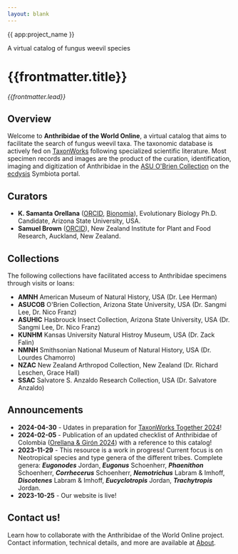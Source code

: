 ```yaml
---
layout: blank
---
```


<div class="flex flex-col justify-center items-center w-full h-full bg-black bg-opacity-25 text-white gap-4 px-4 box-border bg-hyp">
    <span class="text-4xl font-medium">{{ app:project_name }}</span>
    <p class="text-lg sm:text-xl">A virtual catalog of fungus weevil species</p>
    <div class="mx-auto flex flex-col items-center mt-6 sm:mt-10 w-full ">
      <autocomplete-otu class="w-full sm:w-96 text-base-content ml-2 sm:ml-0" placeholder="Search by taxon name" autofocus/>
    </em>
    </div>
  </div>
   
<div class="container mx-auto my-8 px-4 md:px-0 box-border">
  
# {{frontmatter.title}}
_{{frontmatter.lead}}_

## Overview
Welcome to **Anthribidae of the World Online**, a virtual catalog that aims to facilitate the search of fungus weevil taxa. The taxonomic database is actively fed on [TaxonWorks](https://taxonworks.org) following specialized scientific literature. Most specimen records and images are the product of the curation, identification, imaging and digitization of Anthribidae in the [ASU O'Brien Collection](https://ecdysis.org/collections/misc/collprofiles.php?collid=2) on the [ecdysis](https://ecdysis.org) Symbiota portal.  

## Curators

* **K. Samanta Orellana** ([ORCID](https://orcid.org/0000-0002-4098-5823), [Bionomia](https://bionomia.net/0000-0002-4098-5823)), Evolutionary Biology Ph.D. Candidate, Arizona State University, USA.
* **Samuel Brown** ([ORCID](https://orcid.org/0000-0001-7112-421X)), New Zealand Institute for Plant and Food Research, Auckland, New Zealand.

## Collections 

The following collections have facilitated access to Anthribidae specimens through visits or loans:

* **AMNH**   American Museum of Natural History, USA (Dr. Lee Herman)
* **ASUCOB**  O'Brien Collection, Arizona State University, USA (Dr. Sangmi Lee, Dr. Nico Franz)
* **ASUHIC**  Hasbrouck Insect Collection, Arizona State University, USA (Dr. Sangmi Lee, Dr. Nico Franz)
* **KUNHM**   Kansas University Natural Histroy Museum, USA (Dr. Zack Falin)
* **NMNH**    Smithsonian National Museum of Natural History, USA (Dr. Lourdes Chamorro)
* **NZAC**    New Zealand Arthropod Collection, New Zealand (Dr. Richard Leschen, Grace Hall)
* **SSAC**    Salvatore S. Anzaldo Research Collection, USA (Dr. Salvatore Anzaldo)
  
## Announcements
* **2024-04-30** - Udates in preparation for [TaxonWorks Together 2024](https://together.taxonworks.org/)!
* **2024-02-05** - Publication of an updated checklist of Anthribidae of Colombia ([Orellana & Girón 2024](https://revistas.humboldt.org.co/index.php/biota/article/view/1149)) with a reference to this catalog!
* **2023-11-29** - This resource is a work in progress! Current focus is on Neotropical species and type genera of the different tribes. Complete genera: **_Eugonodes_** Jordan, **_Eugonus_** Schoenherr, **_Phaenithon_** Schoenherr, **_Corrhecerus_** Schoenherr, **_Nemotrichus_** Labram & Imhoff, **_Discotenes_** Labram & Imhoff, **_Eucyclotropis_** Jordan, **_Trachytropis_** Jordan.
* **2023-10-25** - Our website is live!

## Contact us!
Learn how to collaborate with the Anthribidae of the World Online project. Contact information, technical details, and more are available at [About](/about).






